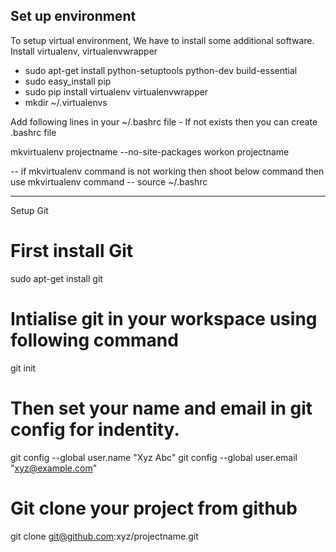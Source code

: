 Set up environment
-----------------

To setup virtual environment, We have to install some additional software.
Install virtualenv, virtualenvwrapper

- sudo apt-get install python-setuptools python-dev build-essential
- sudo easy_install pip
- sudo pip install virtualenv virtualenvwrapper
- mkdir ~/.virtualenvs 

Add following lines in your ~/.bashrc file
	- If not exists then you can create .bashrc file


mkvirtualenv projectname --no-site-packages
workon projectname

-- if mkvirtualenv command is not working then shoot below command then use mkvirtualenv command
-- source ~/.bashrc

------------------------------------------------------------------------------
Setup Git

# First install Git 
sudo apt-get install git

# Intialise git in your workspace using following command
git init

# Then set your name and email in git config for indentity.
git config --global user.name "Xyz Abc"
git config --global user.email "xyz@example.com"

# Git clone your project from github
git clone git@github.com:xyz/projectname.git



